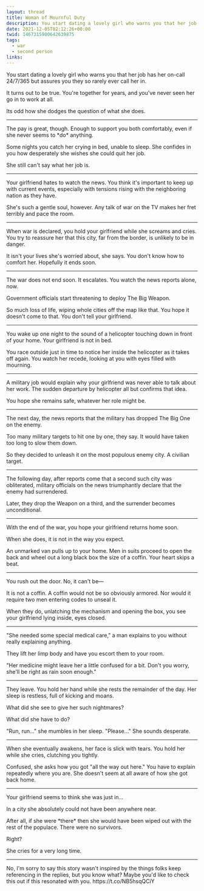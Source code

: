 ```yaml
---
layout: thread
title: Woman of Mournful Duty
description: You start dating a lovely girl who warns you that her job has her on-call 24/7/365 but assures you they so rarely ever call her in.
date: 2021-12-05T02:12:26+00:00
twid: 1467315900642639875
tags:
  - war
  - second person
links:
---
```

<article class="thread">
<section class="tweet">
<p>You start dating a lovely girl who warns you that her job has her on-call 24/7/365 but assures you they so rarely ever call her in.</p>
<p>It turns out to be true. You're together for years, and you've never seen her go in to work at all.</p>
<p>Its odd how she dodges the question of what she does.</p>
</section>
<hr class="tweet_sep">
<section class="tweet">
<p>The pay is great, though. Enough to support you both comfortably, even if she never seems to *do* anything.</p>
<p>Some nights you catch her crying in bed, unable to sleep. She confides in you how desperately she wishes she could quit her job.</p>
<p>She still can't say what her job is.</p>
</section>
<hr class="tweet_sep">
<section class="tweet">
<p>Your girlfriend hates to watch the news. You think it's important to keep up with current events, especially with tensions rising with the neighboring nation as they have.</p>
<p>She's such a gentle soul, however. Any talk of war on the TV makes her fret terribly and pace the room.</p>
</section>
<hr class="tweet_sep">
<section class="tweet">
<p>When war is declared, you hold your girlfriend while she screams and cries. You try to reassure her that this city, far from the border, is unlikely to be in danger.</p>
<p>It isn't your lives she's worried about, she says. You don't know how to comfort her. Hopefully it ends soon.</p>
</section>
<hr class="tweet_sep">
<section class="tweet">
<p>The war does not end soon. It escalates. You watch the news reports alone, now.</p>
<p>Government officials start threatening to deploy The Big Weapon.</p>
<p>So much loss of life, wiping whole cities off the map like that. You hope it doesn't come to that. You don't tell your girlfriend.</p>
</section>
<hr class="tweet_sep">
<section class="tweet">
<p>You wake up one night to the sound of a helicopter touching down in front of your home. Your girlfriend is not in bed.</p>
<p>You race outside just in time to notice her inside the helicopter as it takes off again. You watch her recede, looking at you with eyes filled with mourning.</p>
</section>
<hr class="tweet_sep">
<section class="tweet">
<p>A military job would explain why your girlfriend was never able to talk about her work. The sudden departure by helicopter all but confirms that idea.</p>
<p>You hope she remains safe, whatever her role might be.</p>
</section>
<hr class="tweet_sep">
<section class="tweet">
<p>The next day, the news reports that the military has dropped The Big One on the enemy.</p>
<p>Too many military targets to hit one by one, they say. It would have taken too long to slow them down.</p>
<p>So they decided to unleash it on the most populous enemy city. A civilian target.</p>
</section>
<hr class="tweet_sep">
<section class="tweet">
<p>The following day, after reports come that a second such city was obliterated, military officials on the news triumphantly declare that the enemy had surrendered.</p>
<p>Later, they drop the Weapon on a third, and the surrender becomes unconditional.</p>
</section>
<hr class="tweet_sep">
<section class="tweet">
<p>With the end of the war, you hope your girlfriend returns home soon.</p>
<p>When she does, it is not in the way you expect.</p>
<p>An unmarked van pulls up to your home. Men in suits proceed to open the back and wheel out a long black box the size of a coffin. Your heart skips a beat.</p>
</section>
<hr class="tweet_sep">
<section class="tweet">
<p>You rush out the door. No, it can't be—</p>
<p>It is not a coffin. A coffin would not be so obviously armored. Nor would it require two men entering codes to unseal it.</p>
<p>When they do, unlatching the mechanism and opening the box, you see your girlfriend lying inside, eyes closed.</p>
</section>
<hr class="tweet_sep">
<section class="tweet">
<p>"She needed some special medical care," a man explains to you without really explaining anything.</p>
<p>They lift her limp body and have you escort them to your room.</p>
<p>"Her medicine might leave her a little confused for a bit. Don't you worry, she'll be right as rain soon enough."</p>
</section>
<hr class="tweet_sep">
<section class="tweet">
<p>They leave. You hold her hand while she rests the remainder of the day. Her sleep is restless, full of kicking and moans.</p>
<p>What did she see to give her such nightmares?</p>
<p>What did she have to do?</p>
<p>"Run, run…" she mumbles in her sleep. "Please…" She sounds desperate.</p>
</section>
<hr class="tweet_sep">
<section class="tweet">
<p>When she eventually awakens, her face is slick with tears. You hold her while she cries, clutching you tightly.</p>
<p>Confused, she asks how you got "all the way out here." You have to explain repeatedly where you are. She doesn't seem at all aware of how she got back home.</p>
</section>
<hr class="tweet_sep">
<section class="tweet">
<p>Your girlfriend seems to think she was just in…</p>
<p>In a city she absolutely could not have been anywhere near.</p>
<p>After all, if she were *there* then she would have been wiped out with the rest of the populace. There were no survivors.</p>
<p>Right?</p>
<p>She cries for a very long time.</p>
</section>
<hr class="tweet_sep">
<section class="tweet">
<p>No, I'm sorry to say this story wasn't inspired by the things folks keep referencing in the replies, but you know what? Maybe you'd like to check this out if this resonated with you. https://t.co/NB5hsqQCiY</p>
</section>
</article>
